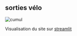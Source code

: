 ## sorties vélo ##


![cumul](https://docs.google.com/spreadsheets/d/e/2PACX-1vTzRuweEgvJ_ZdOKO_HwD008mGmfIWQlWPaAJWHOpJbG43j07iuLrwdFnGy102V17rnC3JO0flQCxew/pubchart?oid=12&format=image)

Visualisation du site sur [streamlit](https://jmjra-velo-jm-index-ea4fvr.streamlitapp.com)

